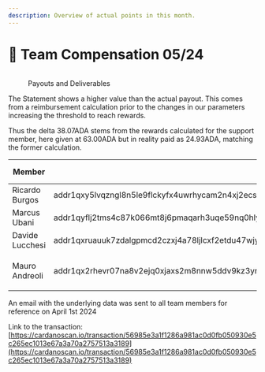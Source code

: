 ```yaml
---
description: Overview of actual points in this month.
---
```


# 🦄 Team Compensation 05/24

<figure><img src="../../../.gitbook/assets/2403-ECC-statement.png" alt=""><figcaption><p>Payouts and Deliverables</p></figcaption></figure>

The Statement shows a higher value than the actual payout. This comes from a reimbursement calculation prior to the changes in our parameters increasing the threshold to reach rewards.&#x20;

Thus the delta 38.07ADA stems from the rewards calculated for the support member, here given at 63.00ADA but in reality paid as 24.93ADA, matching the former calculation.

| Member          | Address                                                                                                 |   Amount in ADA   |
| --------------- | ------------------------------------------------------------------------------------------------------- | :---------------: |
| Ricardo Burgos  | addr1qxy5lvqzngl8n5le9flckyfx4uwrhycam2n4xj2ecs298vaqfa3ryeggjyxsr3afdevzcx7gt7yvhde69xlr498rfwtqv0xaqu |       84.00       |
| Marcus Ubani    | addr1qyflj2tms4c87k066mt8j6pmaqarh3uqe59nq0hly0rhdpa72nppkzyc0zdth2cm6q8a2v6jd9y8qqdnd05w2cgkxm5stqsgkk |      1936.63      |
| Davide Lucchesi | addr1qxruauuk7zdalgpmcd2czxj4a78ljlcxf2etdu47wjytmaf7qe8q04zrre08yqzzqxk3n329hrnd8hpg8pxffupg97wqrh5fly |      1276.37      |
| Mauro Andreoli  | addr1qx2rhevr07na8v2ejq0xjaxs2m8nnw5ddv9kz3yrwr650fmy3377y7pmdf7sf2d3ral3ke54uwk6lz49dker65s009tqul20uj | <p><br>168.00</p> |

An email with the underlying data was sent to all team members for reference on April 1st 2024

Link to the transaction: \
[https://cardanoscan.io/transaction/56985e3a1f1286a981ac0d0fb050930e5c265ec1013e67a3a70a2757513a3189](https://cardanoscan.io/transaction/56985e3a1f1286a981ac0d0fb050930e5c265ec1013e67a3a70a2757513a3189)
